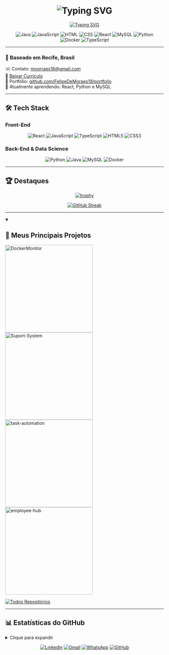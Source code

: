<h1 align="center"> 
  <img src="https://readme-typing-svg.demolab.com?font=Fira+Code&pause=1000&color=689D6A&center=true&vCenter=true&width=435&lines=Hello%2C+I'm+Felipe+de+Moraes;Data+Science+%26+Full+Stack+Developer;Welcome+to+my+profile!" alt="Typing SVG" />
</h1>

<p align="center">
  <a href="https://git.io/typing-svg">
    <img src="https://readme-typing-svg.demolab.com?font=Fira+Code&size=24&duration=4000&pause=1000&color=689D6A&center=true&vCenter=true&width=435&lines=Computer+Science+Student;Open+Source+Enthusiast" alt="Typing SVG" />
  </a>
</p>

<div align="center">
  
![Java](https://img.shields.io/badge/Java-Intermediate-ED8B00?logo=openjdk&logoColor=white)
![JavaScript](https://img.shields.io/badge/JavaScript-Intermediate-F7DF1E?logo=javascript&logoColor=white)
![HTML](https://img.shields.io/badge/HTML-Advanced-E34F26?logo=html5&logoColor=white)
![CSS](https://img.shields.io/badge/CSS-Advanced-1572B6?logo=css3&logoColor=white)
![React](https://img.shields.io/badge/React-Intermediate-61DAFB?logo=react&logoColor=white)
![MySQL](https://img.shields.io/badge/MySQL-Intermediate-4479A1?logo=mysql&logoColor=white)
![Python](https://img.shields.io/badge/Python-Advanced-3776AB?logo=python&logoColor=white)
![Docker](https://img.shields.io/badge/Docker-Beginner-2496ED?logo=docker&logoColor=white)
![TypeScript](https://img.shields.io/badge/TypeScript-Beginner-2496ED?logo=typescript&logoColor=white)


</div>

---

### 📍 Baseado em Recife, Brasil  
✉️ Contato: [moorraes16@gmail.com](mailto:moorraes16@gmail.com)  
📄 [Baixar Currículo](https://drive.google.com/file/d/1vC9mcA0-iw0_S2aedeiJwGTUPg-4oBAJ/view?usp=drive_link)  
🚀 Portfólio: [github.com/FelipeDeMoraes19/portfolio](https://github.com/FelipeDeMoraes19/portfolio)  
🧠 Atualmente aprendendo: React, Python e MySQL  

---

## 🛠️ Tech Stack

### Front-End
<div align="center">
  
![React](https://img.shields.io/badge/React-20232A?style=for-the-badge&logo=react&logoColor=61DAFB)
![JavaScript](https://img.shields.io/badge/JavaScript-F7DF1E?style=for-the-badge&logo=javascript&logoColor=black)
![TypeScript](https://img.shields.io/badge/TypeScript-007ACC?style=for-the-badge&logo=typescript&logoColor=white)
![HTML5](https://img.shields.io/badge/HTML5-E34F26?style=for-the-badge&logo=html5&logoColor=white)
![CSS3](https://img.shields.io/badge/CSS3-1572B6?style=for-the-badge&logo=css3&logoColor=white)

</div>

### Back-End & Data Science
<div align="center">
  
![Python](https://img.shields.io/badge/Python-3776AB?style=for-the-badge&logo=python&logoColor=white)
![Java](https://img.shields.io/badge/Java-ED8B00?style=for-the-badge&logo=openjdk&logoColor=white)
![MySQL](https://img.shields.io/badge/MySQL-005C84?style=for-the-badge&logo=mysql&logoColor=white)
![Docker](https://img.shields.io/badge/Docker-2496ED?style=for-the-badge&logo=docker&logoColor=white)

</div>

--- 

## 🏆 Destaques
<div align="center">
  
[![trophy](https://github-profile-trophy.vercel.app/?username=FelipeDeMoraes19&theme=radical&title=Commits,Followers,Repositories,Experience&row=1&column=4)](https://github.com/ryo-ma/github-profile-trophy)

[![GitHub Streak](https://streak-stats.demolab.com/?user=FelipeDeMoraes19&theme=radical&fire=689D6A&currStreakNum=689D6A)](https://git.io/streak-stats)

</div>

---

<details open> 
  <summary><h2>🚀 Meus Principais Projetos</h2></summary>

  <!-- Cards usando GitHub Readme Stats -->
  <p align="left">
    <a href="https://github.com/FelipeDeMoraes19/DockerMonitor"><img width="278" src="https://github-readme-stats.vercel.app/api/pin/?username=FelipeDeMoraes19&repo=DockerMonitor&theme=radical&hide_border=true&bg_color=1d2021&title_color=689D6A&icon_color=fe8019&show_icons=true" alt="DockerMonitor"></a>
    <a href="https://github.com/FelipeDeMoraes19/Suport-System"><img width="278" src="https://github-readme-stats.vercel.app/api/pin/?username=FelipeDeMoraes19&repo=Suport-System&theme=radical&hide_border=true&bg_color=1d2021&title_color=689D6A&icon_color=fe8019&show_icons=true" alt="Suport-System"></a>
    <a href="https://github.com/FelipeDeMoraes19/task-automation"><img width="278" src="https://github-readme-stats.vercel.app/api/pin/?username=FelipeDeMoraes19&repo=task-automation&theme=radical&hide_border=true&bg_color=1d2021&title_color=689D6A&icon_color=fe8019&show_icons=true" alt="task-automation"></a>
    <a href="https://github.com/FelipeDeMoraes19/employee-hub"><img width="278" src="https://github-readme-stats.vercel.app/api/pin/?username=FelipeDeMoraes19&repo=employee-hub&theme=radical&hide_border=true&bg_color=1d2021&title_color=689D6A&icon_color=fe8019&show_icons=true" alt="employee-hub"></a>
  </p>

  <a href="https://github.com/FelipeDeMoraes19?tab=repositories&sort=stargazers"><img alt="Todos Repositórios" title="Ver todos os projetos" src="https://custom-icon-badges.demolab.com/badge/-Ver%20Todos%20Projetos-689D6A?style=for-the-badge&logoColor=white&logo=repo"/></a>
</details>

---

## 📊 Estatísticas do GitHub

<details>
<summary>Clique para expandir</summary>

<div align="center">

<div style="display: flex; gap: 1rem; justify-content: center; flex-wrap: wrap;">
  <img src="https://github-readme-stats.vercel.app/api/top-langs/?username=FelipeDeMoraes19&layout=compact&theme=radical&langs_count=6" alt="Top Languages" />
  <img src="https://awesome-github-stats.azurewebsites.net/user-stats/FelipeDeMoraes19?theme=radical&cardType=github" alt="Awesome Stats" />
</div>

![Activity Graph](https://github-readme-activity-graph.vercel.app/graph?username=FelipeDeMoraes19&theme=react-dark&hide_border=true&area=true&color=689D6A)

<div align="center" style="margin: 2rem 0; padding: 1rem; background: #1d2021; border-radius: 8px; border: 1px solid #689d6a">
  <strong>🛑 NOTA IMPORTANTE:</strong><br>
  <em>"Most Used Languages" são apenas uma métrica das linguagens presentes<br> 
  no meu código público e não refletem experiência ou nível de habilidade 🛑</em>
</div>

</div>

</details>

<div align="center">
  
[![Linkedin](https://img.shields.io/badge/-LinkedIn-0077B5?style=for-the-badge&logo=linkedin&logoColor=white)](https://www.linkedin.com/in/fmoraesg/)
[![Gmail](https://img.shields.io/badge/-Gmail-D14836?style=for-the-badge&logo=gmail&logoColor=white)](mailto:moorraes16@gmail.com)
[![WhatsApp](https://img.shields.io/badge/-WhatsApp-25D366?style=for-the-badge&logo=whatsapp&logoColor=white)](https://wa.me/5581973009881)
[![GitHub](https://img.shields.io/badge/-GitHub-181717?style=for-the-badge&logo=github&logoColor=white)](https://github.com/FelipeDeMoraes19)

</div>
